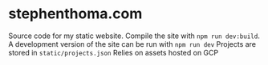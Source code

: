 # stephenthoma.com
Source code for my static website.
Compile the site with `npm run dev:build`.
A development version of the site can be run with `npm run dev`
Projects are stored in `static/projects.json`
Relies on assets hosted on GCP
